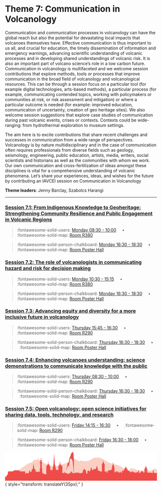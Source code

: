 # Theme 7: Communication in Volcanology

Communication and communication processes in volcanology can have the global reach but also the potential for devastating local impacts that volcanoes themselves have. Effective communication is thus important to us all, and crucial for education, the timely dissemination of information and emergency warnings, advancing scientific understanding of volcanic processes and in developing shared understandings of volcanic risk. It is also an important part of volcano science’s role in a low carbon future.  Communication in volcanology is multifaceted and we welcome session contributions that explore methods, tools or processes that improve communication in the broad field of volcanology and volcanological resources. This can be through a session focus on a particular tool (for example digital technologies, arts-based methods), a particular process (for example, communicating contended topics, working with policymakers or communities at risk, or risk assessment and mitigation) or where a particular outcome is needed (for example: improved education, communication of uncertainty, creation of geo heritage sites).   We also welcome session suggestions that explore case studies of communication during past volcanic events, crises or contexts. Contexts could be wide-ranging: from hydrothermal exploration to museum settings.

The aim here is to excite contributions that share recent challenges and successes in communication from a wide range of perspectives. Volcanology is by nature multidisciplinary and in the case of communication often requires professionals from diverse fields such as geology, seismology, engineering, public education, artists, media, writers, social scientists and historians as well as the communities with whom we work. Our own communication  and cross-fertilization of ideas amongst these disciplines is vital for a comprehensive understanding of volcanic phenomena. Let’s share your experiences, ideas, and wishes for the future by contributing an IAVCEI session on Communication in Volcanology

**Theme leaders**: Jenny Barclay, Szabolcs Harangi

---

### [Session 7.1: From Indigenous Knowledge to Geoheritage: Strengthening Community Resilience and Public Engagement in Volcanic Regions](sessions/session-7-1.md)

> :fontawesome-solid-users: [Monday 08:30 - 10:00](sessions_comparison.md#__tabbed_1_5) &nbsp; &nbsp; • &nbsp; &nbsp; :fontawesome-solid-map: [Room R380](maps_venue.md#__tabbed_1_1)

> :fontawesome-solid-person-chalkboard: [Monday 16:30 - 18:30](sessions_comparison.md#__tabbed_1_6) &nbsp; &nbsp; • &nbsp; &nbsp; :fontawesome-solid-map: [Room Poster Hall](maps_venue.md#__tabbed_1_1)

### [Session 7.2: The role of volcanologists in communicating hazard and risk for decision making](sessions/session-7-2.md)

> :fontawesome-solid-users: [Monday 10:30 - 15:15](sessions_comparison.md#__tabbed_1_5) &nbsp; &nbsp; • &nbsp; &nbsp; :fontawesome-solid-map: [Room R380](maps_venue.md#__tabbed_1_1)

> :fontawesome-solid-person-chalkboard: [Monday 16:30 - 18:30](sessions_comparison.md#__tabbed_1_6) &nbsp; &nbsp; • &nbsp; &nbsp; :fontawesome-solid-map: [Room Poster Hall](maps_venue.md#__tabbed_1_1)

### [Session 7.3: Advancing equity and diversity for a more inclusive future in volcanology](sessions/session-7-3.md)

> :fontawesome-solid-users: [Thursday 15:45 - 16:30](sessions_comparison.md#__tabbed_3_4) &nbsp; &nbsp; • &nbsp; &nbsp; :fontawesome-solid-map: [Room R290](maps_venue.md#__tabbed_1_1)

> :fontawesome-solid-person-chalkboard: [Thursday 16:30 - 18:30](sessions_comparison.md#__tabbed_3_6) &nbsp; &nbsp; • &nbsp; &nbsp; :fontawesome-solid-map: [Room Poster Hall](maps_venue.md#__tabbed_1_1)

### [Session 7.4: Enhancing volcanoes understanding: science demonstrations to communicate knowledge with the public](sessions/session-7-4.md)

> :fontawesome-solid-users: [Thursday 08:30 - 10:00](sessions_comparison.md#__tabbed_3_4) &nbsp; &nbsp; • &nbsp; &nbsp; :fontawesome-solid-map: [Room R290](maps_venue.md#__tabbed_1_1)

> :fontawesome-solid-person-chalkboard: [Thursday 16:30 - 18:30](sessions_comparison.md#__tabbed_3_6) &nbsp; &nbsp; • &nbsp; &nbsp; :fontawesome-solid-map: [Room Poster Hall](maps_venue.md#__tabbed_1_1)

### [Session 7.5: Open volcanology: open science initiatives for sharing data, tools, technology, and research](sessions/session-7-5.md)

> :fontawesome-solid-users: [Friday 14:15 - 16:30](sessions_comparison.md#__tabbed_4_4) &nbsp; &nbsp; • &nbsp; &nbsp; :fontawesome-solid-map: [Room R290](maps_venue.md#__tabbed_1_1)

> :fontawesome-solid-person-chalkboard: [Friday 16:30 - 18:00](sessions_comparison.md#__tabbed_4_6) &nbsp; &nbsp; • &nbsp; &nbsp; :fontawesome-solid-map: [Room Poster Hall](maps_venue.md#__tabbed_1_1)

![Footer](img/footer.png){  style="transform: translateY(35px);" }
